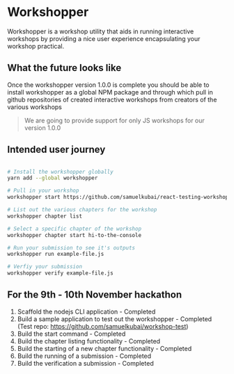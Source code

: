 # Workshopper

Workshopper is a workshop utility that aids in running interactive workshops by providing
a nice user experience encapsulating your workshop practical.

## What the future looks like
Once the workshopper version 1.0.0 is complete you should be able to install workshopper
as a global NPM package and through which pull in github repositories of created
interactive workshops from creators of the various workshops

> We are going to provide support for only JS workshops for our version 1.0.0

## Intended user journey

```bash

# Install the workshopper globally
yarn add --global workshopper

# Pull in your workshop
workshopper start https://github.com/samuelkubai/react-testing-workshop

# List out the various chapters for the workshop
workshopper chapter list

# Select a specific chapter of the workshop
workshopper chapter start hi-to-the-console

# Run your submission to see it's outputs
workshopper run example-file.js

# Verfiy your submission
workshopper verify example-file.js 

```

## For the 9th - 10th November hackathon

1. Scaffold the nodejs CLI application - Completed
2. Build a sample application to test out the workshopper - Completed (Test repo: https://github.com/samuelkubai/workshop-test)
3. Build the start command - Completed
4. Build the chapter listing functionality - Completed
5. Build the starting of a new chapter functionality - Completed
6. Build the running of a submission - Completed
7. Build the verification a submission - Completed
